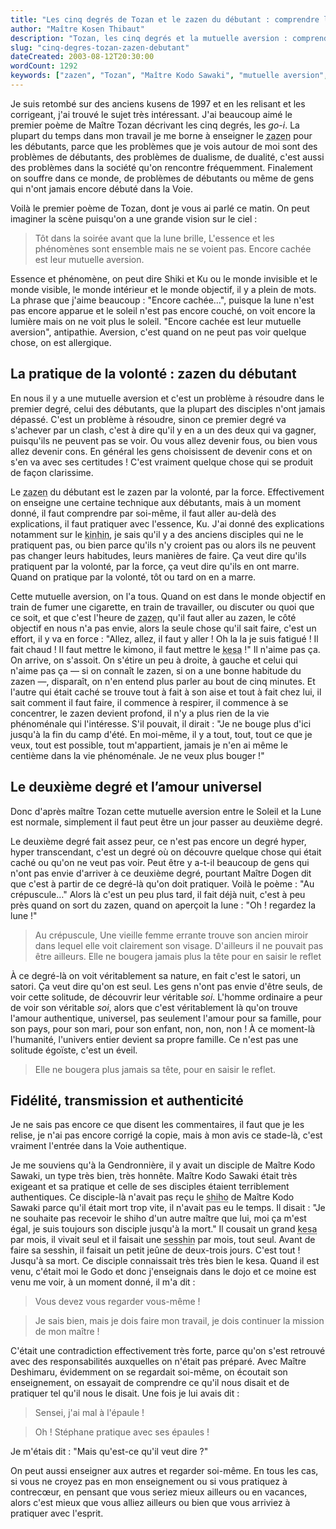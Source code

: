 ```yaml
---
title: "Les cinq degrés de Tozan et le zazen du débutant : comprendre l’aversion intérieure"
author: "Maître Kosen Thibaut"
description: "Tozan, les cinq degrés et la mutuelle aversion : comprendre le zazen du débutant dans l’enseignement de Maître Kosen."
slug: "cinq-degres-tozan-zazen-debutant"
dateCreated: 2003-08-12T20:30:00
wordCount: 1292
keywords: ["zazen", "Tozan", "Maître Kodo Sawaki", "mutuelle aversion", "zazen du débutant", "sesshin", "kesa", "shiho", "dualiste", "pratique intérieure"]
---
```


Je suis retombé sur des anciens kusens de 1997 et en les relisant et les corrigeant, j'ai trouvé le sujet très intéressant. J'ai beaucoup aimé le premier poème de Maître Tozan décrivant les cinq degrés, les *go-i*. La plupart du temps dans mon travail je me borne à enseigner le <abbr title="Méditation assise.">zazen</abbr> pour les débutants, parce que les problèmes que je vois autour de moi sont des problèmes de débutants, des problèmes de dualisme, de dualité, c'est aussi des problèmes dans la société qu'on rencontre fréquemment. Finalement on souffre dans ce monde, de problèmes de débutants ou même de gens qui n'ont jamais encore débuté dans la Voie.

Voilà le premier poème de Tozan, dont je vous ai parlé ce matin. On peut imaginer la scène puisqu'on a une grande vision sur le ciel :

> Tôt dans la soirée avant que la lune brille,
> L'essence et les phénomènes sont ensemble mais ne se voient pas.
> Encore cachée est leur mutuelle aversion.

Essence et phénomène, on peut dire Shiki et Ku ou le monde invisible et le monde visible, le monde intérieur et le monde objectif, il y a plein de mots. La phrase que j'aime beaucoup : "Encore cachée…", puisque la lune n'est pas encore apparue et le soleil n'est pas encore couché, on voit encore la lumière mais on ne voit plus le soleil. "Encore cachée est leur mutuelle aversion", antipathie. Aversion, c'est quand on ne peut pas voir quelque chose, on est allergique.

## La pratique de la volonté : zazen du débutant

En nous il y a une mutuelle aversion et c'est un problème à résoudre dans le premier degré, celui des débutants, que la plupart des disciples n'ont jamais dépassé. C'est un problème à résoudre, sinon ce premier degré va s'achever par un clash, c'est à dire qu'il y en a un des deux qui va gagner, puisqu'ils ne peuvent pas se voir. Ou vous allez devenir fous, ou bien vous allez devenir cons. En général les gens choisissent de devenir cons et on s'en va avec ses certitudes ! C'est vraiment quelque chose qui se produit de façon clarissime.

Le <abbr title="Méditation assise.">zazen</abbr> du débutant est le zazen par la volonté, par la force. Effectivement on enseigne une certaine technique aux débutants, mais à un moment donné, il faut comprendre par soi-même, il faut aller au-delà des explications, il faut pratiquer avec l'essence, Ku. J'ai donné des explications notamment sur le <abbr title="Marche méditative lente.">kinhin</abbr>, je sais qu'il y a des anciens disciples qui ne le pratiquent pas, ou bien parce qu'ils n'y croient pas ou alors ils ne peuvent pas changer leurs habitudes, leurs manières de faire. Ça veut dire qu'ils pratiquent par la volonté, par la force, ça veut dire qu'ils en ont marre. Quand on pratique par la volonté, tôt ou tard on en a marre.

Cette mutuelle aversion, on l'a tous. Quand on est dans le monde objectif en train de fumer une cigarette, en train de travailler, ou discuter ou quoi que ce soit, et que c'est l'heure de <abbr title="Méditation assise.">zazen</abbr>, qu'il faut aller au zazen, le côté objectif en nous n'a pas envie, alors la seule chose qu'il sait faire, c'est un effort, il y va en force : "Allez, allez, il faut y aller ! Oh la la je suis fatigué ! Il fait chaud ! Il faut mettre le kimono, il faut mettre le <abbr title="Robe des nonnes et moines zen.">kesa</abbr> !" Il n'aime pas ça. On arrive, on s'assoit. On s'étire un peu à droite, à gauche et celui qui n'aime pas ça — si on connaît le zazen, si on a une bonne habitude du zazen —, disparaît, on n'en entend plus parler au bout de cinq minutes. Et l'autre qui était caché se trouve tout à fait à son aise et tout à fait chez lui, il sait comment il faut faire, il commence à respirer, il commence à se concentrer, le zazen devient profond, il n'y a plus rien de la vie phénoménale qui l'intéresse. S'il pouvait, il dirait : "Je ne bouge plus d'ici jusqu'à la fin du camp d'été. En moi-même, il y a tout, tout, tout ce que je veux, tout est possible, tout m'appartient, jamais je n'en ai même le centième dans la vie phénoménale. Je ne veux plus bouger !"

## Le deuxième degré et l’amour universel

Donc d'après maître Tozan cette mutuelle aversion entre le Soleil et la Lune est normale, simplement il faut peut être un jour passer au deuxième degré.

Le deuxième degré fait assez peur, ce n'est pas encore un degré hyper, hyper transcendant, c'est un degré où on découvre quelque chose qui était caché ou qu'on ne veut pas voir. Peut être y a-t-il beaucoup de gens qui n'ont pas envie d'arriver à ce deuxième degré, pourtant Maître Dogen dit que c'est à partir de ce degré-là qu'on doit pratiquer. Voilà le poème : "Au crépuscule…" Alors là c'est un peu plus tard, il fait déjà nuit, c'est à peu près quand on sort du zazen, quand on aperçoit la lune : "Oh ! regardez la lune !"

> Au crépuscule,
> Une vieille femme errante trouve son ancien miroir
> dans lequel elle voit clairement son visage.
> D'ailleurs il ne pouvait pas être ailleurs.
> Elle ne bougera jamais plus la tête pour en saisir le reflet

À ce degré-là on voit véritablement sa nature, en fait c'est le satori, un satori. Ça veut dire qu'on est seul. Les gens n'ont pas envie d'être seuls, de voir cette solitude, de découvrir leur véritable *soi*. L'homme ordinaire a peur de voir son véritable *soi*, alors que c'est véritablement là qu'on trouve l'amour authentique, universel, pas seulement l'amour pour sa famille, pour son pays, pour son mari, pour son enfant, non, non, non ! À ce moment-là l'humanité, l'univers entier devient sa propre famille. Ce n'est pas une solitude égoïste, c'est un éveil.

> Elle ne bougera plus jamais sa tête, pour en saisir le reflet.

## Fidélité, transmission et authenticité

Je ne sais pas encore ce que disent les commentaires, il faut que je les relise, je n'ai pas encore corrigé la copie, mais à mon avis ce stade-là, c'est vraiment l'entrée dans la Voie authentique.

Je me souviens qu'à la Gendronnière, il y avait un disciple de Maître Kodo Sawaki, un type très bien, très honnête. Maître Kodo Sawaki était très exigeant et sa pratique et celle de ses disciples étaient terriblement authentiques. Ce disciple-là n'avait pas reçu le <abbr title="Transmission du Dharma, certification d’un enseignant dans une lignée.">shiho</abbr> de Maître Kodo Sawaki parce qu'il était mort trop vite, il n'avait pas eu le temps. Il disait : "Je ne souhaite pas recevoir le shiho d'un autre maître que lui, moi ça m'est égal, je suis toujours son disciple jusqu'à la mort." Il cousait un grand <abbr title="Robe des nonnes et moines zen.">kesa</abbr> par mois, il vivait seul et il faisait une <abbr title="Littéralement : toucher l'esprit. Période de pratique intensive de zazen.">sesshin</abbr> par mois, tout seul. Avant de faire sa sesshin, il faisait un petit jeûne de deux-trois jours. C'est tout ! Jusqu'à sa mort. Ce disciple connaissait très très bien le kesa. Quand il est venu, c'était moi le Godo et donc j'enseignais dans le dojo et ce moine est venu me voir, à un moment donné, il m'a dit :

> Vous devez vous regarder vous-même !

> Je sais bien, mais je dois faire mon travail, je dois continuer la mission de mon maître !

C'était une contradiction effectivement très forte, parce qu'on s'est retrouvé avec des responsabilités auxquelles on n'était pas préparé. Avec Maître Deshimaru, évidemment on se regardait soi-même, on écoutait son enseignement, on essayait de comprendre ce qu'il nous disait et de pratiquer tel qu'il nous le disait. Une fois je lui avais dit :

> Sensei, j'ai mal à l'épaule !

> Oh ! Stéphane pratique avec ses épaules !

Je m'étais dit : "Mais qu'est-ce qu'il veut dire ?"

On peut aussi enseigner aux autres et regarder soi-même. En tous les cas, si vous ne croyez pas en mon enseignement ou si vous pratiquez à contrecœur, en pensant que vous seriez mieux ailleurs ou en vacances, alors c'est mieux que vous alliez ailleurs ou bien que vous arriviez à pratiquer avec l'esprit.
